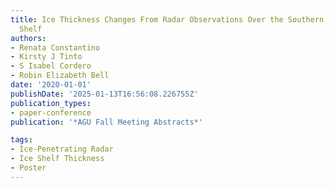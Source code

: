 ```yaml
---
title: Ice Thickness Changes From Radar Observations Over the Southern George VI Ice
  Shelf
authors:
- Renata Constantino
- Kirsty J Tinto
- S Isabel Cordero
- Robin Elizabeth Bell
date: '2020-01-01'
publishDate: '2025-01-13T16:56:08.226755Z'
publication_types:
- paper-conference
publication: '*AGU Fall Meeting Abstracts*'

tags:
- Ice-Penetrating Radar
- Ice Shelf Thickness
- Poster
---
```

